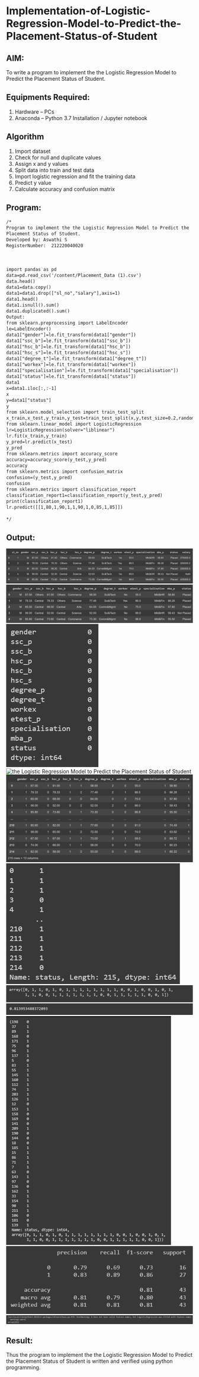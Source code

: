 # Implementation-of-Logistic-Regression-Model-to-Predict-the-Placement-Status-of-Student

## AIM:
To write a program to implement the the Logistic Regression Model to Predict the Placement Status of Student.

## Equipments Required:
1. Hardware – PCs
2. Anaconda – Python 3.7 Installation / Jupyter notebook

## Algorithm
1. Import dataset
2. Check for null and duplicate values
3. Assign x and y values
4. Split data into train and test data
5. Import logistic regression and fit the training data
6. Predict y value
7. Calculate accuracy and confusion matrix

## Program:
```
/*
Program to implement the the Logistic Regression Model to Predict the Placement Status of Student.
Developed by: Aswathi S
RegisterNumber:  212220040020



import pandas as pd
data=pd.read_csv('/content/Placement_Data (1).csv')
data.head()
data1=data.copy()
data1=data1.drop(["sl_no","salary"],axis=1)
data1.head()
data1.isnull().sum()
data1.duplicated().sum()
Output:
from sklearn.preprocessing import LabelEncoder
le=LabelEncoder()
data1["gender"]=le.fit_transform(data1["gender"])
data1["ssc_b"]=le.fit_transform(data1["ssc_b"])
data1["hsc_b"]=le.fit_transform(data1["hsc_b"])
data1["hsc_s"]=le.fit_transform(data1["hsc_s"])
data1["degree_t"]=le.fit_transform(data1["degree_t"])
data1["workex"]=le.fit_transform(data1["workex"])
data1["specialisation"]=le.fit_transform(data1["specialisation"])
data1["status"]=le.fit_transform(data1["status"])
data1
x=data1.iloc[:,:-1]
x
y=data1["status"]
y
from sklearn.model_selection import train_test_split
x_train,x_test,y_train,y_test=train_test_split(x,y,test_size=0.2,random_state=0)
from sklearn.linear_model import LogisticRegression
lr=LogisticRegression(solver="liblinear")
lr.fit(x_train,y_train)
y_pred=lr.predict(x_test)
y_pred
from sklearn.metrics import accuracy_score
accuracy=accuracy_score(y_test,y_pred)
accuracy
from sklearn.metrics import confusion_matrix
confusion=(y_test,y_pred)
confusion
from sklearn.metrics import classification_report
classification_report1=classification_report(y_test,y_pred)
print(classification_report1)
lr.predict([[1,80,1,90,1,1,90,1,0,85,1,85]])

*/

```

## Output:
![the Logistic Regression Model to Predict the Placement Status of Student](images/placement_data.png)
![the Logistic Regression Model to Predict the Placement Status of Student](images/salary-data.png)
![the Logistic Regression Model to Predict the Placement Status of Student](images/isnull.png)
![the Logistic Regression Model to Predict the Placement Status of Student](images/isDupicate.png)
![the Logistic Regression Model to Predict the Placement Status of Student](images/print-data.png)
![the Logistic Regression Model to Predict the Placement Status of Student](images/data-status.png)
![the Logistic Regression Model to Predict the Placement Status of Student](images/y-prediction.png)
![the Logistic Regression Model to Predict the Placement Status of Student](images/accuracy.png)
![the Logistic Regression Model to Predict the Placement Status of Student](images/confusion.png)
![the Logistic Regression Model to Predict the Placement Status of Student](images/classi-report.png)
![the Logistic Regression Model to Predict the Placement Status of Student](images/lr-pred.png)


## Result:
Thus the program to implement the the Logistic Regression Model to Predict the Placement Status of Student is written and verified using python programming.